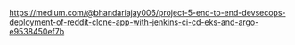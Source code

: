 https://medium.com/@bhandariajay006/project-5-end-to-end-devsecops-deployment-of-reddit-clone-app-with-jenkins-ci-cd-eks-and-argo-e9538450ef7b

